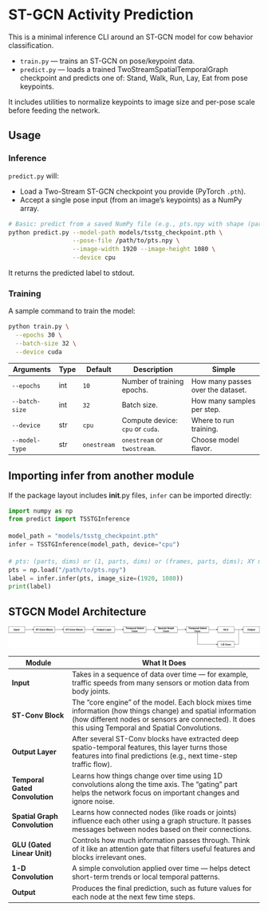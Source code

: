 # ST-GCN Activity Prediction

This is a minimal inference CLI around an ST-GCN model for cow behavior classification.

- `train.py` — trains an ST-GCN on pose/keypoint data.
- `predict.py` — loads a trained TwoStreamSpatialTemporalGraph checkpoint and predicts
  one of: Stand, Walk, Run, Lay, Eat from pose keypoints.

It includes utilities to normalize keypoints to image size and per-pose scale before
feeding the network.

## Usage

### Inference

`predict.py` will:

- Load a Two-Stream ST-GCN checkpoint you provide (PyTorch `.pth`).
- Accept a single pose input (from an image’s keypoints) as a NumPy array.

```bash
# Basic: predict from a saved NumPy file (e.g., pts.npy with shape (parts, dims) or (1, parts, dims))
python predict.py --model-path models/tsstg_checkpoint.pth \
                  --pose-file /path/to/pts.npy \
                  --image-width 1920 --image-height 1080 \
                  --device cpu
```

It returns the predicted label to stdout.

### Training

A sample command to train the model:

```bash
python train.py \
  --epochs 30 \
  --batch-size 32 \
  --device cuda
```

| Arguments      | Type | Default     | Description                      | Simple                            |
| -------------- | ---- | ----------- | -------------------------------- | --------------------------------- |
| `--epochs`     | int  | `10`        | Number of training epochs.       | How many passes over the dataset. |
| `--batch-size` | int  | `32`        | Batch size.                      | How many samples per step.        |
| `--device`     | str  | `cpu`       | Compute device: `cpu` or `cuda`. | Where to run training.            |
| `--model-type` | str  | `onestream` | `onestream` or `twostream`.      | Choose model flavor.              |

## Importing infer from another module

If the package layout includes **init**.py files, `infer` can be imported
directly:

```python
import numpy as np
from predict import TSSTGInference

model_path = "models/tsstg_checkpoint.pth"
infer = TSSTGInference(model_path, device="cpu")

# pts: (parts, dims) or (1, parts, dims) or (frames, parts, dims); XY must be in pixel coords
pts = np.load("/path/to/pts.npy")
label = infer.infer(pts, image_size=(1920, 1080))
print(label)
```

## STGCN Model Architecture

![](STGCN.png)

| **Module**                     | **What It Does**                                                                                                                                                                                                    |
| ------------------------------ | ------------------------------------------------------------------------------------------------------------------------------------------------------------------------------------------------------------------- |
| **Input**                      | Takes in a sequence of data over time — for example, traffic speeds from many sensors or motion data from body joints.                                                                                              |
| **ST-Conv Block**              | The “core engine” of the model. Each block mixes time information (how things change) and spatial information (how different nodes or sensors are connected). It does this using Temporal and Spatial Convolutions. |
| **Output Layer**               | After several ST-Conv blocks have extracted deep spatio-temporal features, this layer turns those features into final predictions (e.g., next time-step traffic flow).                                              |
| **Temporal Gated Convolution** | Learns how things change over time using 1D convolutions along the time axis. The “gating” part helps the network focus on important changes and ignore noise.                                                      |
| **Spatial Graph Convolution**  | Learns how connected nodes (like roads or joints) influence each other using a graph structure. It passes messages between nodes based on their connections.                                                        |
| **GLU (Gated Linear Unit)**    | Controls how much information passes through. Think of it like an attention gate that filters useful features and blocks irrelevant ones.                                                                           |
| **1-D Convolution**            | A simple convolution applied over time — helps detect short-term trends or local temporal patterns.                                                                                                                 |
| **Output**                     | Produces the final prediction, such as future values for each node at the next few time steps.                                                                                                                      |
